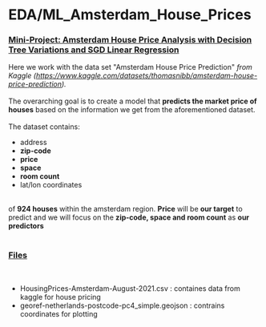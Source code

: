 # EDA/ML_Amsterdam_House_Prices

### <ins>Mini-Project: Amsterdam House Price Analysis with Decision Tree Variations and SGD Linear Regression</ins><br>

Here we work with the data set "Amsterdam House Price Prediction" <i>from Kaggle (https://www.kaggle.com/datasets/thomasnibb/amsterdam-house-price-prediction).</i><br>
<br>
The overarching goal is to create a model that <b>predicts the market price of houses</b> based on the information we get from the aforementioned dataset. 
<br>
<br>The dataset contains:
<ul>
<li>address</li>
<li><b>zip-code</b></li>
<li><b>price</b></li>
<li><b>space</b></li>
<li><b>room count</b></li>
<li>lat/lon coordinates</li>
</ul>
<br>
of <b>924 houses</b> within the amsterdam region. <b>Price</b> will be <b>our target</b> to predict and we will focus on the <b>zip-code, space and room count</b> as <b>our predictors</b><br>
<br>

### <ins>Files</ins><br>

<br>
<ul>
<li>HousingPrices-Amsterdam-August-2021.csv : containes data from kaggle for house pricing</li>
<li>georef-netherlands-postcode-pc4_simple.geojson : contrains coordinates for plotting</li>
</ul>

